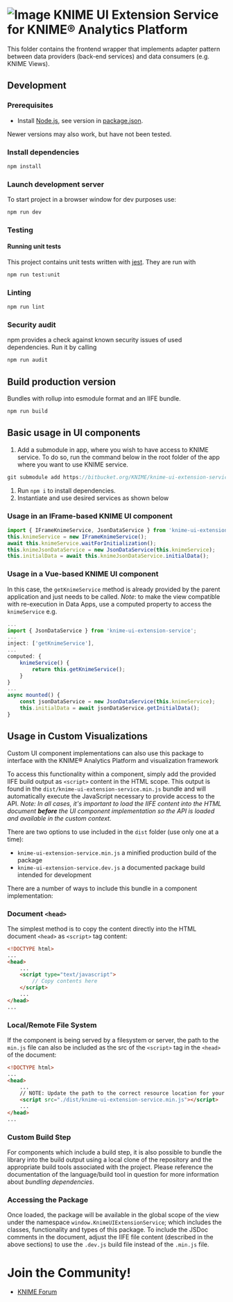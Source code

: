 # ![Image](https://www.knime.com/files/knime_logo_github_40x40_4layers.png) KNIME UI Extension Service for KNIME® Analytics Platform

This folder contains the frontend wrapper that implements adapter pattern between data providers (back-end services) and
data consumers (e.g. KNIME Views).

## Development

### Prerequisites

* Install [Node.js][node], see version in [package.json](package.json).

Newer versions may also work, but have not been tested.

### Install dependencies

```sh
npm install
```

### Launch development server
To start project in a browser window for dev purposes use:
```sh
npm run dev
```

### Testing

#### Running unit tests
This project contains unit tests written with [jest]. They are run with

```sh
npm run test:unit
```

### Linting

```sh
npm run lint
```


### Security audit

npm provides a check against known security issues of used dependencies. Run it by calling
```sh
npm run audit
```

## Build production version
Bundles with rollup into esmodule format and an IIFE bundle.
```sh
npm run build
```

## Basic usage in UI components
1. Add a submodule in app, where you wish to have access to KNIME service. To do so, run the command below in the root folder of the app where you want to use KNIME service.
```javascript
git submodule add https://bitbucket.org/KNIME/knime-ui-extension-service knime-ui-extension-service
```
1. Run `npm i` to install dependencies.
2. Instantiate and use desired services as shown below

### Usage in an IFrame-based KNIME UI component
```javascript
import { IFrameKnimeService, JsonDataService } from 'knime-ui-extension-service';
this.knimeService = new IFrameKnimeService();
await this.knimeService.waitForInitialization();
this.knimeJsonDataService = new JsonDataService(this.knimeService);
this.initialData = await this.knimeJsonDataService.initialData();
```

### Usage in a Vue-based KNIME UI component
In this case, the `getKnimeService` method is already provided by the parent application and just needs to be called.
*Note*: to make the view compatible with re-execution in Data Apps, use a computed property to access the `knimeService` e.g.
```javascript
...
import { JsonDataService } from 'knime-ui-extension-service';
...
inject: ['getKnimeService'],
...
computed: {
    knimeService() {
        return this.getKnimeService();
    }
}
...
async mounted() {
    const jsonDataService = new JsonDataService(this.knimeService);
    this.initialData = await jsonDataService.getInitialData();
}
```

## Usage in Custom Visualizations
Custom UI component implementations can also use this package to interface with the KNIME® Analytics Platform and
visualization framework

To access this functionality within a component, simply add the provided IIFE build output as `<script>` content in
the HTML scope. This output is found in the `dist/knime-ui-extension-service.min.js` bundle and  will automatically
execute the JavaScript necessary to provide access to the API. *Note: In all cases, it's important to load the IIFE
content into the HTML document **before** the UI component implementation so the API is loaded and available in the
custom context.*

There are two options to use included in the `dist` folder (use only one at a time):

- `knime-ui-extension-service.min.js` a minified production build of the package
- `knime-ui-extension-service.dev.js` a documented package build intended for development

There are a number of ways to include this bundle in a component implementation:

### Document `<head>`
The simplest method is to copy the content directly into
the HTML document `<head>` as `<script>` tag content:

```html
<!DOCTYPE html>
...
<head>
    ...
    <script type="text/javascript">
        // Copy contents here
    </script>
    ...
</head>
...
```

### Local/Remote File System
If the component is being served by a filesystem or server, the path to the `min.js` file can also be included
as the src of the `<script>` tag in the `<head>` of the document:
```html
<!DOCTYPE html>
...
<head>
    ...
    // NOTE: Update the path to the correct resource location for your filesystem or server.
    <script src="./dist/knime-ui-extension-service.min.js"></script>
    ...
</head>
...
```

### Custom Build Step
For components which include a build step, it is also possible to bundle the library into the build output using a
local clone of the repository and the appropriate build tools associated with the project. Please reference
the documentation of the language/build tool in question for more information about *bundling dependencies*.

### Accessing the Package
Once loaded, the package will be available in the global scope of the view under the namespace
`window.KnimeUIExtensionService`; which includes the classes, functionality and types of this package. To include the
JSDoc comments in the document, adjust the IIFE file content (described in the above sections) to use the `.dev.js`
build file instead of the `.min.js` file.


# Join the Community!
* [KNIME Forum](https://forum.knime.com/)


[node]: https://nodejs.org/
[Vue]: https://vuejs.org/
[jest]: https://jestjs.io/en